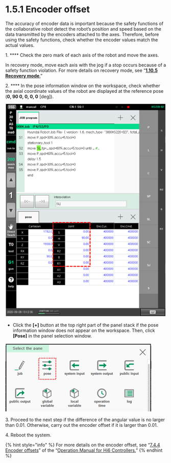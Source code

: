 # 1.5.1 Encoder offset

The accuracy of encoder data is important because the safety functions of the collaborative robot detect the robot’s position and speed based on the data transmitted by the encoders attached to the axes. Therefore, before using the safety functions, check whether the encoder values match the actual values.

1\. **** Check the zero mark of each axis of the robot and move the axes.

In recovery mode, move each axis with the jog if a stop occurs because of a safety function violation. For more details on recovery mode, see “[**1.10.5 Recovery mode**.](../1-10-safety-condition-monitoring/5-recovery-mode/)”

2\. **** In the pose information window on the workspace, check whether the axial coordinate values of the robot are displayed at the reference pose (**0, 90 0, 0, 0, 0** \[deg]).

![](<../../.gitbook/assets/image (35).png>)



* Click the **\[+]** button at the top right part of the panel stack if the pose information window does not appear on the workspace. Then, click **\[Pose]** in the panel selection window.

![](<../../.gitbook/assets/image (43).png>)

3\. Proceed to the next step if the difference of the angular value is no larger than 0.01. Otherwise, carry out the encoder offset if it is larger than 0.01.

4\. Reboot the system.

{% hint style="info" %}
For more details on the encoder offset, see “[7.4.4 Encoder offsets](https://hyundai-robotics.gitbook.io/hi6-operation-manual/v/op-english/7-setting/7-4-robot-parameter/encoder-offset)” of the “[Operation Manual for Hi6 Controllers.](https://hyundai-robotics.gitbook.io/hi6-operation-manual/v/op-english/)”
{% endhint %}
